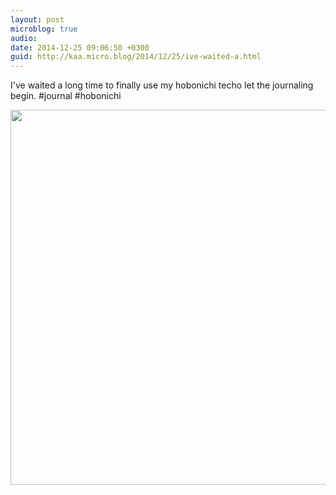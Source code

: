 ```yaml
---
layout: post
microblog: true
audio: 
date: 2014-12-25 09:06:50 +0300
guid: http://kaa.micro.blog/2014/12/25/ive-waited-a.html
---
```

I've waited a long time to finally use my hobonichi techo  let the journaling begin. #journal #hobonichi

<img src="https://micro.kaa.bz/uploads/2018/8406b9d027.jpg" width="600" height="600" />
